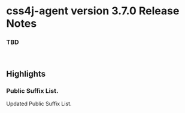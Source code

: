 # css4j-agent version 3.7.0 Release Notes

### TBD

<br/>

## Highlights

### Public Suffix List.

Updated Public Suffix List.
